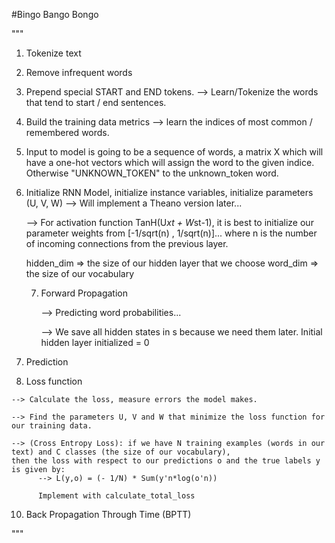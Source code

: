 #Bingo Bango Bongo


"""
1) Tokenize text

2) Remove infrequent words

3) Prepend special START and END tokens. --> Learn/Tokenize the words that tend to start / end sentences.

4) Build the training data metrics --> learn the indices of most common / remembered words.

5) Input to model is going to be a sequence of words, a matrix X which will have a one-hot vectors
which will assign the word to the given indice. Otherwise "UNKNOWN_TOKEN" to the unknown_token word.

6) Initialize RNN Model, initialize instance variables, initialize parameters (U, V, W)
   --> Will implement a Theano version later...

   --> For activation function TanH(U*xt + W*st-1), it is best to initialize our parameter weights from
   [-1/sqrt(n) , 1/sqrt(n)]... where n is the number of incoming connections from the previous
   layer.

   hidden_dim =>  the size of our hidden layer that we choose
   word_dim => the size of our vocabulary


   7) Forward Propagation

      --> Predicting word probabilities...

      --> We save all hidden states in s because we need them later. Initial hidden layer
      initialized = 0

  8) Prediction



  9) Loss function

    --> Calculate the loss, measure errors the model makes.

    --> Find the parameters U, V and W that minimize the loss function for our training data.

    --> (Cross Entropy Loss): if we have N training examples (words in our text) and C classes (the size of our vocabulary),
    then the loss with respect to our predictions o and the true labels y is given by:
          --> L(y,o) = (- 1/N) * Sum(y'n*log(o'n))

          Implement with calculate_total_loss


  10) Back Propagation Through Time (BPTT)
   


































"""
